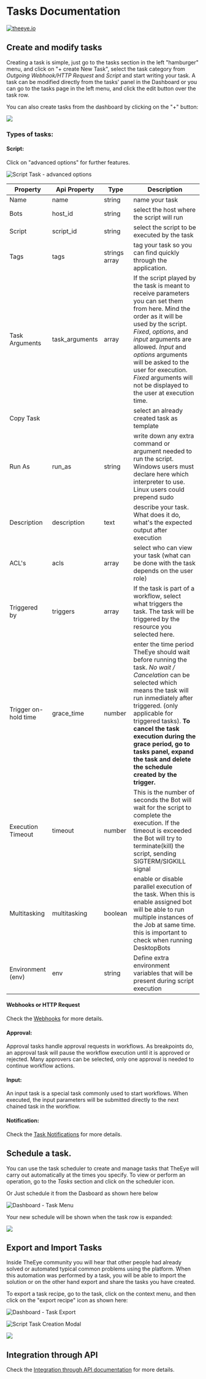 # Tasks Documentation

[![theeye.io](../../images/logo-theeye-theOeye-logo2.png)](https://theeye.io/en/index.html)

## Create and modify tasks

Creating a task is simple, just go to the tasks section in the left "hamburger" menu, and click on "+ create New Task", select the task category from _Outgoing Webhook/HTTP Request_ and _Script_ and start writing your task. A task can be modified directly from the tasks' panel in the Dashboard or you can go to the tasks page in the left menu, and click the edit button over the task row.

You can also create tasks from the dashboard by clicking on the "+" button: 

![](../../images/newTaskDashboard.png)

### Types of tasks:

#### Script:

Click on "advanced options" for further features. 

![Script Task - advanced options](../../images/advancedoptionstask.jpg)

| Property | Api Property | Type | Description |
| ----- | ----- | ----- | ----- |
| Name | name | string | name your task |
| Bots | host_id | string | select the host where the script will run |
| Script | script_id | string | select the script to be executed by the task |
| Tags | tags | strings array | tag your task so you can find quickly through the application. |
| Task Arguments | task_arguments | array | If the script played by the task is meant to receive parameters you can set them from here. Mind the order as it will be used by the script. _Fixed_, _options_, and _input_ arguments are allowed. _Input_ and _options_ arguments will be asked to the user for execution. _Fixed_ arguments will not be displayed to the user at execution time. |
| Copy Task |  |  | select an already created task as template |
| Run As | run_as | string | write down any extra command or argument needed to run the script. Windows users must declare here which interpreter to use. Linux users could prepend sudo |
| Description | description | text | describe your task. What does it do, what's the expected output after execution |
| ACL's | acls | array | select who can view your task \(what can be done with the task depends on the user role\) |
| Triggered by | triggers | array | If the task is part of a workflow, select what triggers the task. The task will be triggered by the resource you selected here. |
| Trigger on-hold time | grace_time | number | enter the time period TheEye should wait before running the task. _No wait / Cancelation_ can be selected which means the task will run inmediately after triggered. \(only applicable for triggered tasks\). **To cancel the task execution during the grace period, go to tasks panel, expand the task and delete the schedule created by the trigger.** |
| Execution Timeout | timeout | number | This is the number of seconds the Bot will wait for the script to complete the execution. If the timeout is exceeded the Bot will try to terminate(kill) the script, sending SIGTERM/SIGKILL signal |
| Multitasking | multitasking | boolean | enable or disable parallel execution of the task. When this is enable assigned bot will be able to run multiple instances of the Job at same time. this is important to check when running DesktopBots |
| Environment (env) | env | string | Define extra environment variables that will be present during script execution |

#### Webhooks or HTTP Request

Check the [Webhooks](/core-concepts/webhooks/) for more details.

#### Approval:

Approval tasks handle approval requests in workflows. As breakpoints do, an approval task will pause the workflow execution until it is approved or rejected. Many approvers can be selected, only one approval is needed to continue workflow actions.

#### Input:

An input task is a special task commonly used to start workflows. When executed, the input parameters will be submitted directly to the next chained task in the workflow.

#### Notification:

Check the [Task Notifications](/core-concepts/tasks/taskNotifications) for more details.

## Schedule a task.

You can use the task scheduler to create and manage tasks that TheEye will carry out automatically at the times you specify. To view or perform an operation, go to the _Tasks_ section and click on the scheduler icon.

Or Just schedule it from the Dasboard as shown here below

![Dashboard - Task Menu](../../images/image-08.png)

Your new schedule will be shown when the task row is expanded:

![](../../images/image-06.png)

## Export and Import Tasks

Inside TheEye community you will hear that other people had already solved or automated typical common problems using the platform. When this automation was performed by a task, you will be able to import the solution or on the other hand export and share the tasks you have created.

To export a task recipe, go to the task, click on the context menu, and then click on the "export recipe" icon as shown here:

![Dashboard - Task Export](../../images/image-03.png)

![Script Task Creation Modal](../../images/quickinputtask.jpg)

![](../../images/schedule.gif)


## Integration through API

Check the [Integration through API documentation](/integrations/api/) for more details.
